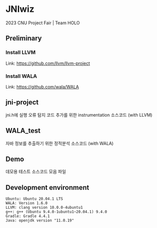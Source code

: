 # JNIwiz
2023 CNU Project Fair | Team HOLO

## Preliminary
### Install LLVM
Link: https://github.com/llvm/llvm-project

### Install WALA
Link: https://github.com/wala/WALA

## jni-project
jni.h에 실행 오류 탐지 코드 추가를 위한 instrumentation 소스코드 (with LLVM)

## WALA_test
자바 정보를 추출하기 위한 정적분석 소스코드 (with WALA)

## Demo
데모용 테스트 소스코드 모음 파일

## Development environment
```
Ubuntu: Ubuntu 20.04.1 LTS
WALA: Version 1.6.0
LLVM: clang version 10.0.0-4ubuntu1
g++: g++ (Ubuntu 9.4.0-1ubuntu1~20.04.1) 9.4.0
Gradle: Gradle 4.4.1
Java: openjdk version "11.0.19"
```
